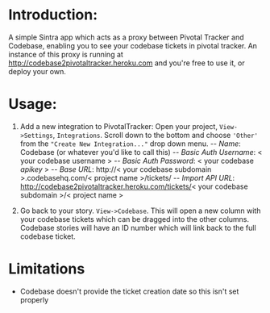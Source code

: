 Introduction:
=============

A simple Sintra app which acts as a proxy between Pivotal Tracker and Codebase, enabling you to see your codebase tickets in pivotal tracker. An instance of this proxy is running at http://codebase2pivotaltracker.heroku.com and you're free to use it, or deploy your own.

Usage:
======

1. Add a new integration to PivotalTracker: Open your project, `View->Settings`, `Integrations`. Scroll down to the bottom and choose `'Other'` from the `"Create New Integration..."` drop down menu.
--  *Name*: Codebase (or whatever you'd like to call this)
--  *Basic Auth Username*:  < your codebase username >
--  *Basic Auth Password*: < your codebase _apikey_ >
--  *Base URL*: http://< your codebase subdomain >.codebasehq.com/< project name >/tickets/
--  *Import API URL*: http://codebase2pivotaltracker.heroku.com/tickets/< your codebase subdomain >/< project name >

2. Go back to your story. `View->Codebase`. This will open a new column with your codebase tickets which can be dragged into the other columns. Codebase stories will have an ID number which will link back to the full codebase ticket.

Limitations
===========

- Codebase doesn't provide the ticket creation date so this isn't set properly
